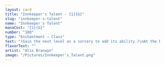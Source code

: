 ```yaml
---
layout: card
title: "Innkeeper's Talent - {1}{G}"
slug: "innkeeper-s-talent"
name: "Innkeeper's Talent"
manaCost: "{1}{G}"
number: "180"
type: "Enchantment — Class"
text: "(Gain the next level as a sorcery to add its ability.)\nAt the beginning of combat on your turn, put a +1/+1 counter on target creature you control.\n{G}: Level 2\nPermanents you control with counters on them have ward {1}.\n{3}{G}: Level 3\nIf you would put one or more counters on a permanent or player, put twice that many of each of those kinds of counters on that permanent or player instead."
flavorText: ""
artist: "Alix Branwyn"
image: "/Pictures/Innkeeper's_Talent.png"
---
```


